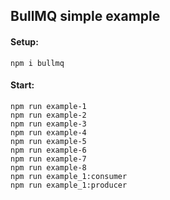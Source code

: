 ## BullMQ simple example

#### Setup:

```
npm i bullmq
```

#### Start:

```
npm run example-1
npm run example-2
npm run example-3
npm run example-4
npm run example-5
npm run example-6
npm run example-7
npm run example-8
npm run example_1:consumer
npm run example_1:producer
```

